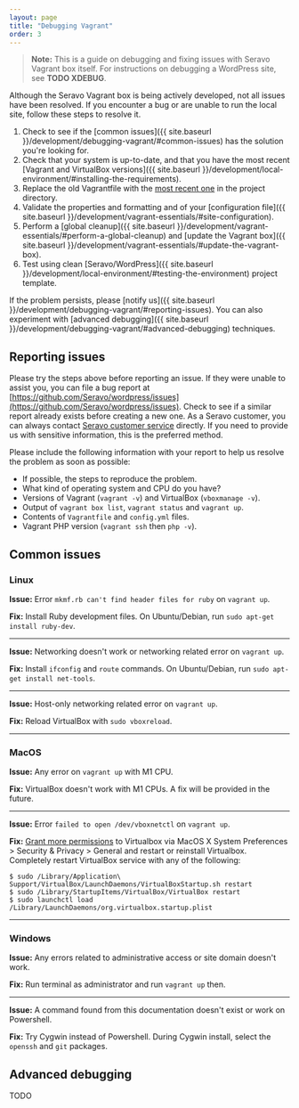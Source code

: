```yaml
---
layout: page
title: "Debugging Vagrant"
order: 3
---
```


> **Note:** This is a guide on debugging and fixing issues with Seravo Vagrant box itself. For instructions on debugging a WordPress site, see **TODO XDEBUG**.

Although the Seravo Vagrant box is being actively developed, not all issues have been resolved. If you encounter
a bug or are unable to run the local site, follow these steps to resolve it.

1. Check to see if the [common issues]({{ site.baseurl }}/development/debugging-vagrant/#common-issues) has the solution you're looking for.
2. Check that your system is up-to-date, and that you have the most recent [Vagrant and VirtualBox versions]({{ site.baseurl }}/development/local-environment/#installing-the-requirements).
3. Replace the old Vagrantfile with the [most recent one](https://raw.githubusercontent.com/Seravo/wordpress/master/Vagrantfile) in the project directory.
4. Validate the properties and formatting and of your [configuration file]({{ site.baseurl }}/development/vagrant-essentials/#site-configuration).
5. Perform a [global cleanup]({{ site.baseurl }}/development/vagrant-essentials/#perform-a-global-cleanup) and [update the Vagrant box]({{ site.baseurl }}/development/vagrant-essentials/#update-the-vagrant-box).
6. Test using clean [Seravo/WordPress]({{ site.baseurl }}/development/local-environment/#testing-the-environment) project template.

If the problem persists, please [notify us]({{ site.baseurl }}/development/debugging-vagrant/#reporting-issues).
You can also experiment with [advanced debugging]({{ site.baseurl }}/development/debugging-vagrant/#advanced-debugging) techniques.

## Reporting issues

Please try the steps above before reporting an issue. If they were unable to assist you, you can file a bug report at
[https://github.com/Seravo/wordpress/issues](https://github.com/Seravo/wordpress/issues). Check to see if a similar
report already exists before creating a new one. As a Seravo customer, you can always contact
[Seravo customer service](https://seravo.com) directly. If you need to provide us with sensitive information,
this is the preferred method.

Please include the following information with your report to help us resolve the problem as soon as possible:
- If possible, the steps to reproduce the problem.
- What kind of operating system and CPU do you have?
- Versions of Vagrant (`vagrant -v`) and VirtualBox (`vboxmanage -v`).
- Output of `vagrant box list`, `vagrant status` and `vagrant up`.
- Contents of `Vagrantfile` and `config.yml` files.
- Vagrant PHP version (`vagrant ssh` then `php -v`).

## Common issues

### Linux

**Issue:** Error `mkmf.rb can't find header files for ruby` on `vagrant up`.

**Fix:** Install Ruby development files. On Ubuntu/Debian, run `sudo apt-get install ruby-dev`.

---

**Issue:** Networking doesn't work or networking related error on `vagrant up`.

**Fix:** Install `ifconfig` and `route` commands. On Ubuntu/Debian, run `sudo apt-get install net-tools`.

---

**Issue:** Host-only networking related error on `vagrant up`.

**Fix:** Reload VirtualBox with `sudo vboxreload`.

---

### MacOS

**Issue:** Any error on `vagrant up` with M1 CPU.

**Fix:** VirtualBox doesn't work with M1 CPUs. A fix will be provided in the future.

---

**Issue:** Error `failed to open /dev/vboxnetctl` on `vagrant up`.

**Fix:** [Grant more permissions](https://developer.apple.com/library/archive/technotes/tn2459/_index.html) to
Virtualbox via MacOS X System Preferences > Security & Privacy > General and restart or reinstall Virtualbox.
Completely restart VirtualBox service with any of the following:
```shell
$ sudo /Library/Application\ Support/VirtualBox/LaunchDaemons/VirtualBoxStartup.sh restart
$ sudo /Library/StartupItems/VirtualBox/VirtualBox restart
$ sudo launchctl load /Library/LaunchDaemons/org.virtualbox.startup.plist
```

---

### Windows

**Issue:** Any errors related to administrative access or site domain doesn't work.

**Fix:** Run terminal as administrator and run `vagrant up` then.

---

**Issue:** A command found from this documentation doesn't exist or work on Powershell.

**Fix:** Try Cygwin instead of Powershell. During Cygwin install, select the `openssh` and `git` packages.

## Advanced debugging

TODO
